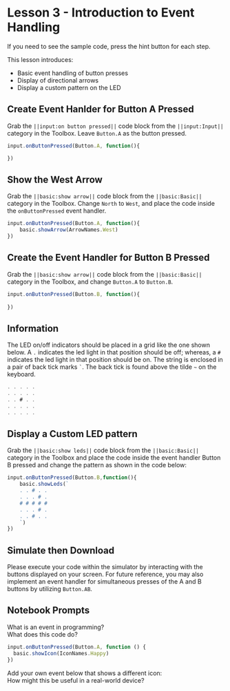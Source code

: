 # Lesson 3 - Introduction to Event Handling

If you need to see the sample code, press the hint button for each step.


This lesson introduces:
* Basic event handling of button presses
* Display of directional arrows
* Display a custom pattern on the LED 

## Create Event Hanlder for Button A Pressed
Grab the ``||input:on button pressed||`` code block from the 
``||input:Input||`` category in the Toolbox. Leave ```Button.A``` as the 
button pressed.
```typescript
input.onButtonPressed(Button.A, function(){

})
```
## Show the West Arrow 
Grab the ``||basic:show arrow||`` code block from the 
``||basic:Basic||`` category in the Toolbox. Change ``North`` to ``West``, 
and place the code inside the ``onButtonPressed`` event handler.
```typescript
input.onButtonPressed(Button.A, function(){
    basic.showArrow(ArrowNames.West)
})
```
## Create the Event Handler for Button B Pressed
Grab the ``||basic:show arrow||`` code block from the ``||basic:Basic||`` 
category in the Toolbox, and change ``Button.A`` to ``Button.B``.
```typescript 
input.onButtonPressed(Button.B, function(){
    
}) 
```
## Information
The LED on/off indicators should be placed in a grid like the one shown below. 
A ```.``` indicates the led light in that position should be off; whereas, a 
````#```` indicates the led light in that position should be on. The string 
is enclosed in a pair of back tick marks ``` ` ```. The back tick is found above the 
tilde ```~``` on the keyboard.
```typescript
. . . . .
. . . . .
. . # . . 
. . . . .
. . . . .
```
## Display a Custom LED pattern
Grab the ``||basic:show leds||`` code block from the ``||basic:Basic||`` 
category in the Toolbox and place the code inside the event handler 
Button B pressed and change the pattern as shown in the code below: 
```typescript 
input.onButtonPressed(Button.B,function(){
    basic.showLeds(`
    . . # . .
    . . . # .
    # # # # # 
    . . . # .
    . . # . .
    `)
})
```

## Simulate then Download 
Please execute your code within the simulator by interacting with 
the buttons displayed on your screen. For future reference, 
you may also implement an event handler for simultaneous 
presses of the A and B buttons by utilizing ```Button.AB```.

## Notebook Prompts
What is an event in programming?  
What does this code do?
```typescript
input.onButtonPressed(Button.A, function () {
  basic.showIcon(IconNames.Happy)
})
```
Add your own event below that shows a different icon:  
How might this be useful in a real-world device?  
